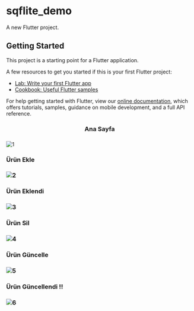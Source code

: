 # sqflite_demo

A new Flutter project.

## Getting Started

This project is a starting point for a Flutter application.

A few resources to get you started if this is your first Flutter project:

- [Lab: Write your first Flutter app](https://flutter.dev/docs/get-started/codelab)
- [Cookbook: Useful Flutter samples](https://flutter.dev/docs/cookbook)

For help getting started with Flutter, view our
[online documentation](https://flutter.dev/docs), which offers tutorials,
samples, guidance on mobile development, and a full API reference.
<center><h3>Ana Sayfa<h3></center>
  
![1](https://user-images.githubusercontent.com/59146034/107864501-c6290600-6e6d-11eb-9d86-134ef5cbceb4.jpeg)

<h3>Ürün Ekle<h3>

![2](https://user-images.githubusercontent.com/59146034/107864507-d640e580-6e6d-11eb-8e5a-bf6bb29c2d10.jpeg)


<h3>Ürün Eklendi <h3>

![3](https://user-images.githubusercontent.com/59146034/107864512-e8bb1f00-6e6d-11eb-85da-aeccc11f4c73.jpeg)


<h3>Ürün Sil<h3>

![4](https://user-images.githubusercontent.com/59146034/107864515-f83a6800-6e6d-11eb-82e0-7cc36646d80c.jpeg)


<h3>Ürün Güncelle<h3>
  
![5](https://user-images.githubusercontent.com/59146034/107864520-06888400-6e6e-11eb-8b09-08e97fbc44cc.jpeg)


<h3>Ürün Güncellendi !!<h3>

![6](https://user-images.githubusercontent.com/59146034/107864522-130cdc80-6e6e-11eb-8f95-a0ac5ffe0475.jpeg)



